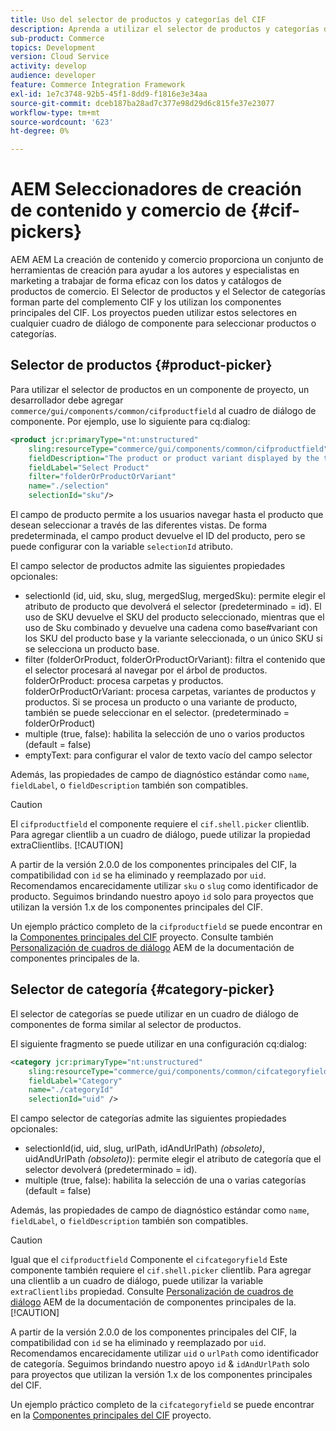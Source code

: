 ```yaml
---
title: Uso del selector de productos y categorías del CIF
description: Aprenda a utilizar el selector de productos y categorías del CIF en los componentes de comercio del cliente para ayudar a los autores y especialistas en marketing a trabajar de forma eficaz con los datos de catálogos y de productos de comercio.
sub-product: Commerce
topics: Development
version: Cloud Service
activity: develop
audience: developer
feature: Commerce Integration Framework
exl-id: 1e7c3748-92b5-45f1-8dd9-f1816e3e34aa
source-git-commit: dceb187ba28ad7c377e98d29d6c815fe37e23077
workflow-type: tm+mt
source-wordcount: '623'
ht-degree: 0%

---
```


# AEM Seleccionadores de creación de contenido y comercio de {#cif-pickers}

AEM AEM La creación de contenido y comercio proporciona un conjunto de herramientas de creación para ayudar a los autores y especialistas en marketing a trabajar de forma eficaz con los datos y catálogos de productos de comercio. El Selector de productos y el Selector de categorías forman parte del complemento CIF y los utilizan los componentes principales del CIF. Los proyectos pueden utilizar estos selectores en cualquier cuadro de diálogo de componente para seleccionar productos o categorías.

## Selector de productos {#product-picker}

Para utilizar el selector de productos en un componente de proyecto, un desarrollador debe agregar `commerce/gui/components/common/cifproductfield` al cuadro de diálogo de componente. Por ejemplo, use lo siguiente para cq:dialog:

```xml
<product jcr:primaryType="nt:unstructured"
    sling:resourceType="commerce/gui/components/common/cifproductfield"
    fieldDescription="The product or product variant displayed by the teaser"
    fieldLabel="Select Product"
    filter="folderOrProductOrVariant"
    name="./selection"
    selectionId="sku"/>
```

El campo de producto permite a los usuarios navegar hasta el producto que desean seleccionar a través de las diferentes vistas. De forma predeterminada, el campo product devuelve el ID del producto, pero se puede configurar con la variable `selectionId` atributo.

El campo selector de productos admite las siguientes propiedades opcionales:

- selectionId (id, uid, sku, slug, mergedSlug, mergedSku): permite elegir el atributo de producto que devolverá el selector (predeterminado = id). El uso de SKU devuelve el SKU del producto seleccionado, mientras que el uso de Sku combinado y devuelve una cadena como base#variant con los SKU del producto base y la variante seleccionada, o un único SKU si se selecciona un producto base.
- filter (folderOrProduct, folderOrProductOrVariant): filtra el contenido que el selector procesará al navegar por el árbol de productos. folderOrProduct: procesa carpetas y productos. folderOrProductOrVariant: procesa carpetas, variantes de productos y productos. Si se procesa un producto o una variante de producto, también se puede seleccionar en el selector. (predeterminado = folderOrProduct)
- multiple (true, false): habilita la selección de uno o varios productos (default = false)
- emptyText: para configurar el valor de texto vacío del campo selector

Además, las propiedades de campo de diagnóstico estándar como `name`, `fieldLabel`, o `fieldDescription` también son compatibles.

>[!CAUTION]
>
>El `cifproductfield` el componente requiere el `cif.shell.picker` clientlib. Para agregar clientlib a un cuadro de diálogo, puede utilizar la propiedad extraClientlibs.
>[!CAUTION]
>
>A partir de la versión 2.0.0 de los componentes principales del CIF, la compatibilidad con `id` se ha eliminado y reemplazado por `uid`. Recomendamos encarecidamente utilizar `sku` o `slug` como identificador de producto. Seguimos brindando nuestro apoyo `id` solo para proyectos que utilizan la versión 1.x de los componentes principales del CIF.

Un ejemplo práctico completo de la `cifproductfield` se puede encontrar en la [Componentes principales del CIF](https://github.com/adobe/aem-core-cif-components/blob/master/ui.apps/src/main/content/jcr_root/apps/core/cif/components/commerce/productteaser/v1/productteaser/_cq_dialog/.content.xml) proyecto. Consulte también [Personalización de cuadros de diálogo](https://experienceleague.adobe.com/docs/experience-manager-core-components/using/developing/customizing.html?lang=en#customizing-dialogs) AEM de la documentación de componentes principales de la.

## Selector de categoría {#category-picker}

El selector de categorías se puede utilizar en un cuadro de diálogo de componentes de forma similar al selector de productos.

El siguiente fragmento se puede utilizar en una configuración cq:dialog:

```xml
<category jcr:primaryType="nt:unstructured" 
    sling:resourceType="commerce/gui/components/common/cifcategoryfield" 
    fieldLabel="Category" 
    name="./categoryId" 
    selectionId="uid" />
```

El campo selector de categorías admite las siguientes propiedades opcionales:

- selectionId(id, uid, slug, urlPath, idAndUrlPath) _(obsoleto)_, uidAndUrlPath _(obsoleto)_): permite elegir el atributo de categoría que el selector devolverá (predeterminado = id).
- multiple (true, false): habilita la selección de una o varias categorías (default = false)

Además, las propiedades de campo de diagnóstico estándar como `name`, `fieldLabel`, o `fieldDescription` también son compatibles.

>[!CAUTION]
>
>Igual que el `cifproductfield` Componente el `cifcategoryfield` Este componente también requiere el `cif.shell.picker` clientlib. Para agregar una clientlib a un cuadro de diálogo, puede utilizar la variable `extraClientlibs` propiedad. Consulte [Personalización de cuadros de diálogo](https://experienceleague.adobe.com/docs/experience-manager-core-components/using/developing/customizing.html?lang=en#customizing-dialogs) AEM de la documentación de componentes principales de la.
>[!CAUTION]
>
>A partir de la versión 2.0.0 de los componentes principales del CIF, la compatibilidad con `id` se ha eliminado y reemplazado por `uid`. Recomendamos encarecidamente utilizar `uid` o `urlPath` como identificador de categoría. Seguimos brindando nuestro apoyo `id` &amp; `idAndUrlPath` solo para proyectos que utilizan la versión 1.x de los componentes principales del CIF.

Un ejemplo práctico completo de la `cifcategoryfield` se puede encontrar en la [Componentes principales del CIF](https://github.com/adobe/aem-core-cif-components/blob/master/ui.apps/src/main/content/jcr_root/apps/core/cif/components/commerce/featuredcategorylist/v1/featuredcategorylist/_cq_dialog/.content.xml) proyecto.
